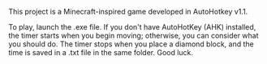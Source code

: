 This project is a Minecraft-inspired game developed in AutoHotkey v1.1.


To play, launch the .exe file. If you don't have AutoHotKey (AHK) installed, the timer starts when you begin moving; otherwise, you can consider what you should do. The timer stops when you place a diamond block, and the time is saved in a .txt file in the same folder. Good luck.
